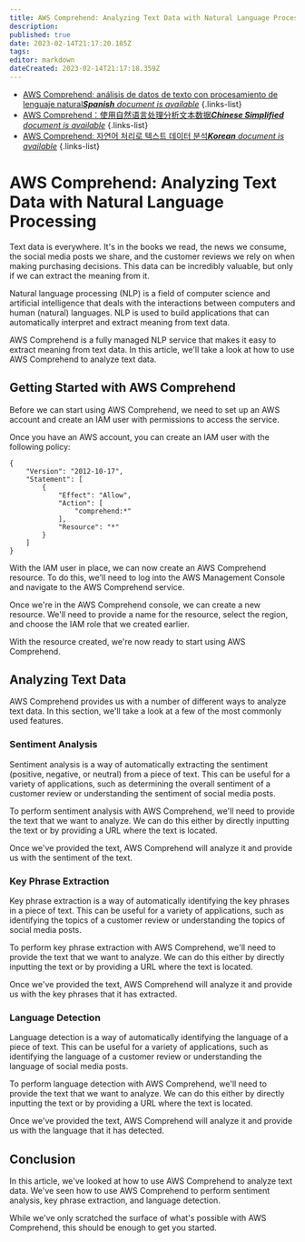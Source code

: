```yaml
---
title: AWS Comprehend: Analyzing Text Data with Natural Language Processing
description: 
published: true
date: 2023-02-14T21:17:20.185Z
tags: 
editor: markdown
dateCreated: 2023-02-14T21:17:18.359Z
---
```


- [AWS Comprehend: análisis de datos de texto con procesamiento de lenguaje natural***Spanish** document is available*](/es/Knowledge-base/Cloud/aws-comprehend-analyzing-text-data-with-natural-language-processing)
{.links-list}
- [AWS Comprehend：使用自然语言处理分析文本数据***Chinese Simplified** document is available*](/zh/Knowledge-base/Cloud/aws-comprehend-analyzing-text-data-with-natural-language-processing)
{.links-list}
- [AWS Comprehend: 자연어 처리로 텍스트 데이터 분석***Korean** document is available*](/ko/Knowledge-base/Cloud/aws-comprehend-analyzing-text-data-with-natural-language-processing)
{.links-list}



# AWS Comprehend: Analyzing Text Data with Natural Language Processing

Text data is everywhere. It's in the books we read, the news we consume, the social media posts we share, and the customer reviews we rely on when making purchasing decisions. This data can be incredibly valuable, but only if we can extract the meaning from it.

Natural language processing (NLP) is a field of computer science and artificial intelligence that deals with the interactions between computers and human (natural) languages. NLP is used to build applications that can automatically interpret and extract meaning from text data.

AWS Comprehend is a fully managed NLP service that makes it easy to extract meaning from text data. In this article, we'll take a look at how to use AWS Comprehend to analyze text data.

## Getting Started with AWS Comprehend

Before we can start using AWS Comprehend, we need to set up an AWS account and create an IAM user with permissions to access the service.

Once you have an AWS account, you can create an IAM user with the following policy:

```{language} {code}
{
    "Version": "2012-10-17",
    "Statement": [
        {
            "Effect": "Allow",
            "Action": [
                "comprehend:*"
            ],
            "Resource": "*"
        }
    ]
}
```

With the IAM user in place, we can now create an AWS Comprehend resource. To do this, we'll need to log into the AWS Management Console and navigate to the AWS Comprehend service.

Once we're in the AWS Comprehend console, we can create a new resource. We'll need to provide a name for the resource, select the region, and choose the IAM role that we created earlier.

With the resource created, we're now ready to start using AWS Comprehend.

## Analyzing Text Data

AWS Comprehend provides us with a number of different ways to analyze text data. In this section, we'll take a look at a few of the most commonly used features.

### Sentiment Analysis

Sentiment analysis is a way of automatically extracting the sentiment (positive, negative, or neutral) from a piece of text. This can be useful for a variety of applications, such as determining the overall sentiment of a customer review or understanding the sentiment of social media posts.

To perform sentiment analysis with AWS Comprehend, we'll need to provide the text that we want to analyze. We can do this either by directly inputting the text or by providing a URL where the text is located.

Once we've provided the text, AWS Comprehend will analyze it and provide us with the sentiment of the text.

### Key Phrase Extraction

Key phrase extraction is a way of automatically identifying the key phrases in a piece of text. This can be useful for a variety of applications, such as identifying the topics of a customer review or understanding the topics of social media posts.

To perform key phrase extraction with AWS Comprehend, we'll need to provide the text that we want to analyze. We can do this either by directly inputting the text or by providing a URL where the text is located.

Once we've provided the text, AWS Comprehend will analyze it and provide us with the key phrases that it has extracted.

### Language Detection

Language detection is a way of automatically identifying the language of a piece of text. This can be useful for a variety of applications, such as identifying the language of a customer review or understanding the language of social media posts.

To perform language detection with AWS Comprehend, we'll need to provide the text that we want to analyze. We can do this either by directly inputting the text or by providing a URL where the text is located.

Once we've provided the text, AWS Comprehend will analyze it and provide us with the language that it has detected.

## Conclusion

In this article, we've looked at how to use AWS Comprehend to analyze text data. We've seen how to use AWS Comprehend to perform sentiment analysis, key phrase extraction, and language detection.

While we've only scratched the surface of what's possible with AWS Comprehend, this should be enough to get you started.